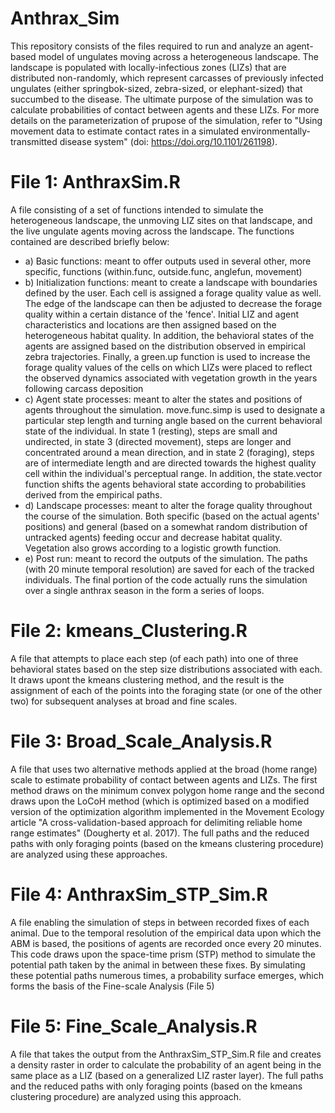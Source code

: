# Anthrax_Sim

This repository consists of the files required to run and analyze an agent-based model of ungulates moving across a heterogeneous landscape. The landscape is populated with locally-infectious zones (LIZs) that are distributed non-randomly, which represent carcasses of previously infected ungulates (either springbok-sized, zebra-sized, or elephant-sized) that succumbed to the disease. The ultimate purpose of the simulation was to calculate probabilities of contact between agents and these LIZs. For more details on the parameterization of prupose of the simulation, refer to "Using movement data to estimate contact rates in a simulated environmentally-transmitted disease system" (doi: https://doi.org/10.1101/261198).

# File 1: AnthraxSim.R

A file consisting of a set of functions intended to simulate the heterogeneous landscape, the unmoving LIZ sites on that landscape, and the live ungulate agents moving across the landscape. The functions contained are described briefly below:
- a) Basic functions: meant to offer outputs used in several other, more specific, functions (within.func, outside.func, anglefun, movement)
- b) Initialization functions: meant to create a landscape with boundaries defined by the user. Each cell is assigned a forage quality value as well. The edge of the landscape can then be adjusted to decrease the forage quality within a certain distance of the 'fence'. Initial LIZ and agent characteristics and locations are then assigned based on the heterogeneous habitat quality. In addition, the behavioral states of the agents are assigned based on the distribution observed in empirical zebra trajectories. Finally, a green.up function is used to increase the forage quality values of the cells on which LIZs were placed to reflect the observed dynamics associated with vegetation growth in the years following carcass deposition
- c) Agent state processes: meant to alter the states and positions of agents throughout the simulation. move.func.simp is used to designate a particular step length and turning angle based on the current behavioral state of the individual. In state 1 (resting), steps are small and undirected, in state 3 (directed movement), steps are longer and concentrated around a mean direction, and in state 2 (foraging), steps are of intermediate length and are directed towards the highest quality cell within the individual's perceptual range. In addition, the state.vector function shifts the agents behavioral state according to probabilities derived from the empirical paths.
- d) Landscape processes: meant to alter the forage quality throughout the course of the simulation. Both specific (based on the actual agents' positions) and general (based on a somewhat random distribution of untracked agents) feeding occur and decrease habitat quality. Vegetation also grows according to a logistic growth function.
- e) Post run: meant to record the outputs of the simulation. The paths (with 20 minute temporal resolution) are saved for each of the tracked individuals.
The final portion of the code actually runs the simulation over a single anthrax season in the form a series of loops.

# File 2: kmeans_Clustering.R
A file that attempts to place each step (of each path) into one of three behavioral states based on the step size distributions associated with each. It draws upont the kmeans clustering method, and the result is the assignment of each of the points into the foraging state (or one of the other two) for subsequent analyses at broad and fine scales.

# File 3: Broad_Scale_Analysis.R 
A file that uses two alternative methods applied at the broad (home range) scale to estimate probability of contact between agents and LIZs. The first method draws on the minimum convex polygon home range and the second draws upon the LoCoH method (which is optimized based on a modified version of the optimization algorithm implemented in the Movement Ecology article "A cross-validation-based approach for delimiting reliable home range estimates" (Dougherty et al. 2017). The full paths and the reduced paths with only foraging points (based on the kmeans clustering procedure) are analyzed using these approaches.

# File 4: AnthraxSim_STP_Sim.R
A file enabling the simulation of steps in between recorded fixes of each animal. Due to the temporal resolution of the empirical data upon which the ABM is based, the positions of agents are recorded once every 20 minutes. This code draws upon the space-time prism (STP) method to simulate the potential path taken by the animal in between these fixes. By simulating these potential paths numerous times, a probability surface emerges, which forms the basis of the Fine-scale Analysis (File 5)

# File 5: Fine_Scale_Analysis.R 
A file that takes the output from the AnthraxSim_STP_Sim.R file and creates a density raster in order to calculate the probability of an agent being in the same place as a LIZ (based on a generalized LIZ raster layer). The full paths and the reduced paths with only foraging points (based on the kmeans clustering procedure) are analyzed using this approach.

